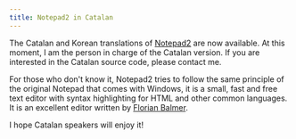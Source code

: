 ```yaml
---
title: Notepad2 in Catalan
---
```

The Catalan and Korean translations of [Notepad2](http://www.flos-freeware.ch/notepad2.html) are now available. At this moment, I am the person in charge of the Catalan version. If you are interested in the Catalan source code, please contact me.  
  
For those who don't know it, Notepad2 tries to follow the same principle of the original Notepad that comes with Windows, it is a small, fast and free text editor with syntax highlighting for HTML and other common languages. It is an excellent editor written by [Florian Balmer](http://www.flos-freeware.ch/).  
  
I hope Catalan speakers will enjoy it!  
